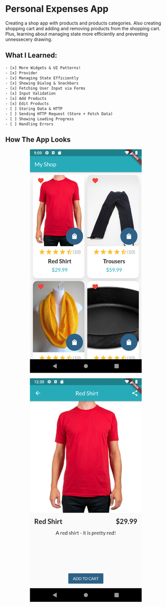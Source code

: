 # Personal Expenses App

Creating a shop app with products and products categories. Also creating shopping cart and adding and removing products from the shopping cart. Plus, learning about managing state more efficiently and preventing unnessecery drawing.

## What I Learned:
    - [x] More Widgets & UI Patterns!
    - [x] Provider
    - [x] Managing State Efficiently
    - [x] Showing Dialog & Snackbars
    - [x] Fetching User Input via Forms
    - [x] Input Validation
    - [x] Add Products
    - [x] Edit Products
    - [ ] Storing Data & HTTP
    - [ ] Sending HTTP Request (Store + Fetch Data)
    - [ ] Showing Loading Progress
    - [ ] Handling Errors
	
## How The App Looks
<p align="center">
  <img src="https://github.com/bolagadalla/Shop_App/blob/main/assets/images/Screenshot_1.png?raw=true" width="350" title="App Screenshot 1">
</p>
<p align="center">
  <img src="https://github.com/bolagadalla/Shop_App/blob/main/assets/images/Screenshot_2.png?raw=true" width="350" title="App Screenshot 1">
</p>
